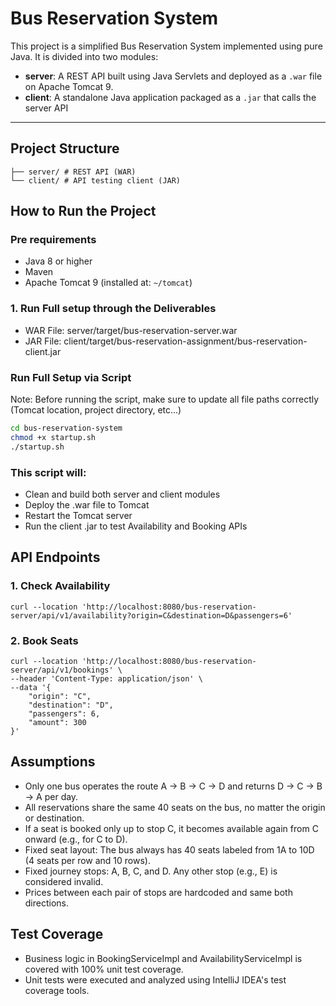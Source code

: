 # Bus Reservation System

This project is a simplified Bus Reservation System implemented using pure Java. It is divided into two modules:

- **server**: A REST API built using Java Servlets and deployed as a `.war` file on Apache Tomcat 9.
- **client**: A standalone Java application packaged as a `.jar` that calls the server API

---

## Project Structure

```bus-reservation-system/
├── server/ # REST API (WAR)
└── client/ # API testing client (JAR)
```

## How to Run the Project

### Pre requirements

- Java 8 or higher
- Maven
- Apache Tomcat 9 (installed at: `~/tomcat`)

### 1. Run Full setup through the Deliverables

- WAR File: server/target/bus-reservation-server.war 
- JAR File: client/target/bus-reservation-assignment/bus-reservation-client.jar

### Run Full Setup via Script

Note: Before running the script, make sure to update all file paths correctly (Tomcat location, project directory, etc...)

```bash
cd bus-reservation-system
chmod +x startup.sh
./startup.sh
```


### This script will:

- Clean and build both server and client modules 
- Deploy the .war file to Tomcat 
- Restart the Tomcat server 
- Run the client .jar to test Availability and Booking APIs

## API Endpoints

### 1. Check Availability
```
curl --location 'http://localhost:8080/bus-reservation-server/api/v1/availability?origin=C&destination=D&passengers=6'
```

### 2. Book Seats
```
curl --location 'http://localhost:8080/bus-reservation-server/api/v1/bookings' \
--header 'Content-Type: application/json' \
--data '{
    "origin": "C",
    "destination": "D",
    "passengers": 6,
    "amount": 300
}'
```

## Assumptions
- Only one bus operates the route A -> B -> C -> D and returns D -> C -> B -> A per day. 
- All reservations share the same 40 seats on the bus, no matter the origin or destination. 
- If a seat is booked only up to stop C, it becomes available again from C onward (e.g.,
for C to D). 
- Fixed seat layout: The bus always has 40 seats labeled from 1A to 10D (4 seats per row
and 10 rows). 
- Fixed journey stops: A, B, C, and D. Any other stop (e.g., E) is considered invalid. 
- Prices between each pair of stops are hardcoded and same both directions.

## Test Coverage
- Business logic in BookingServiceImpl and AvailabilityServiceImpl is covered with 100% unit test coverage. 
- Unit tests were executed and analyzed using IntelliJ IDEA's test coverage tools.